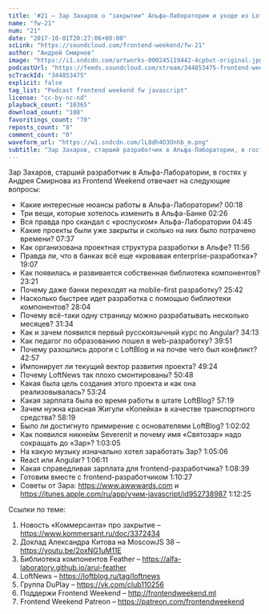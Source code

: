 ```yaml
---
title: '#21 – Зар Захаров о "закрытии" Альфа-Лаборатории и уходе из LoftBlog'
name: "fw-21"
num: "21"
date: "2017-10-01T20:27:06+00:00"
scLink: "https://soundcloud.com/frontend-weekend/fw-21"
author: "Андрей Смирнов"
image: "https://i1.sndcdn.com/artworks-000245119442-4cpbut-original.jpg"
podcastUrl: "https://feeds.soundcloud.com/stream/344853475-frontend-weekend-fw-21.m4a"
scTrackId: "344853475"
explicit: false
tag_list: "Podcast frontend weekend fw javascript"
license: "cc-by-nc-nd"
playback_count: "10365"
download_count: "108"
favoritings_count: "70"
reposts_count: "8"
comment_count: "0"
waveform_url: "https://w1.sndcdn.com/lL8dh4O3Onhb_m.png"
subtitle: "Зар Захаров, старший разработчик в Альфа-Лаборатории, в гостях у Андрея Смирнова из Frontend Weekend отвечает на следующие вопросы:"
---
```


Зар Захаров, старший разработчик в Альфа-Лаборатории, в гостях у Андрея Смирнова из Frontend Weekend отвечает на следующие вопросы:

- Какие интересные нюансы работы в Альфа-Лаборатории? <timecode sec="18">00:18</timecode>
- Три вещи, которые хотелось изменить в Альфа-Банке <timecode sec="146">02:26</timecode>
- Вся правда про скандал с «роспуском» Альфа-Лаборатории <timecode sec="285">04:45</timecode>
- Какие проекты были уже закрыты и сколько на них было потрачено времени? <timecode sec="457">07:37</timecode>
- Как организована проектная структура разработки в Альфе? <timecode sec="716">11:56</timecode>
- Правда ли, что в банках всё еще «кровавая enterprise-разработка»? <timecode sec="1147">19:07</timecode>
- Как появилась и развивается собственная библиотека компонентов? <timecode sec="1401">23:21</timecode>
- Почему даже банки переходят на mobile-first разработку? <timecode sec="1542">25:42</timecode>
- Насколько быстрее идет разработка с помощью библиотеки компонентов? <timecode sec="1684">28:04</timecode>
- Почему всё-таки одну страницу можно разрабатывать несколько месяцев? <timecode sec="1894">31:34</timecode>
- Как и зачем появился первый русскоязычный курс по Angular? <timecode sec="2053">34:13</timecode>
- Как педагог по образованию пошел в web-разработку? <timecode sec="2391">39:51</timecode>
- Почему разошлись дороги с LoftBlog и на почве чего был конфликт? <timecode sec="2577">42:57</timecode>
- Импонирует ли текущий вектор развития проекта? <timecode sec="2964">49:24</timecode>
- Почему LoftNews так плохо смонтированы? <timecode sec="3048">50:48</timecode>
- Какая была цель создания этого проекта и как она реализовывалась? <timecode sec="3204">53:24</timecode>
- Какая зарплата была во время работы в штате LoftBlog? <timecode sec="3439">57:19</timecode>
- Зачем нужна красная Жигули «Копейка» в качестве транспортного средства? <timecode sec="3499">58:19</timecode>
- Было ли достигнуто примирение с основателями LoftBlog? <timecode sec="3722">1:02:02</timecode>
- Как появился никнейм Severenit и почему имя «Святозар» надо сокращать до «Зар»? <timecode sec="3785">1:03:05</timecode>
- На какую музыку изначально хотел заработать Зар? <timecode sec="3906">1:05:06</timecode>
- React или Angular? <timecode sec="3971">1:06:11</timecode>
- Какая справедливая зарплата для frontend-разработчика? <timecode sec="4119">1:08:39</timecode>
- Готовим вместе с frontend-разработчиком <timecode sec="4227">1:10:27</timecode>
- Советы от Зара: <https://www.awwwards.com> и <https://itunes.apple.com/ru/app/учим-javascript/id952738987> <timecode sec="4345">1:12:25</timecode>

Ссылки по теме:

1. Новость «Коммерсанта» про закрытие – <https://www.kommersant.ru/doc/3372434>
2. Доклад Александра Китова на MoscowJS 38 – <https://youtu.be/2oxNG1uM11E>
3. Библиотека компонентов Feather – <https://alfa-laboratory.github.io/arui-feather>
4. LoftNews – <https://loftblog.ru/tag/loftnews>
5. Группа DuPlay – <https://vk.com/club110256>
6. Поддержи Frontend Weekend – <http://frontendweekend.ml>
7. Frontend Weekend Patreon – <https://patreon.com/frontendweekend>
